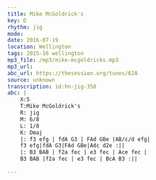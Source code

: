 ```yaml
---
title: Mike McGoldrick's
key: D
rhythm: jig
mode: 
date: 2016-07-19
location: Wellington
tags: 2015-16 wellington
mp3_file: /mp3/mike-mcgoldricks.mp3
mp3_url: 
abc_url: https://thesession.org/tunes/628
source: unknown
transcription: id:hn-jig-358
abc: |
    X:5
    T:Mike McGoldrick's
    R: jig
    M: 6/8
    L: 1/8
    K: Dmaj
    |: f3 efg | fdA G3 | FAd GBe |AB/c/d efg|
    f3 efg|fdA G3|FAd GBe|Adc d2e :||
    |: B3 BAB | f2a fec | e3 fec | Ace fec |
    B3 BAB |f2a fec | e3 fec | BcA B3 :||
    
---
```


